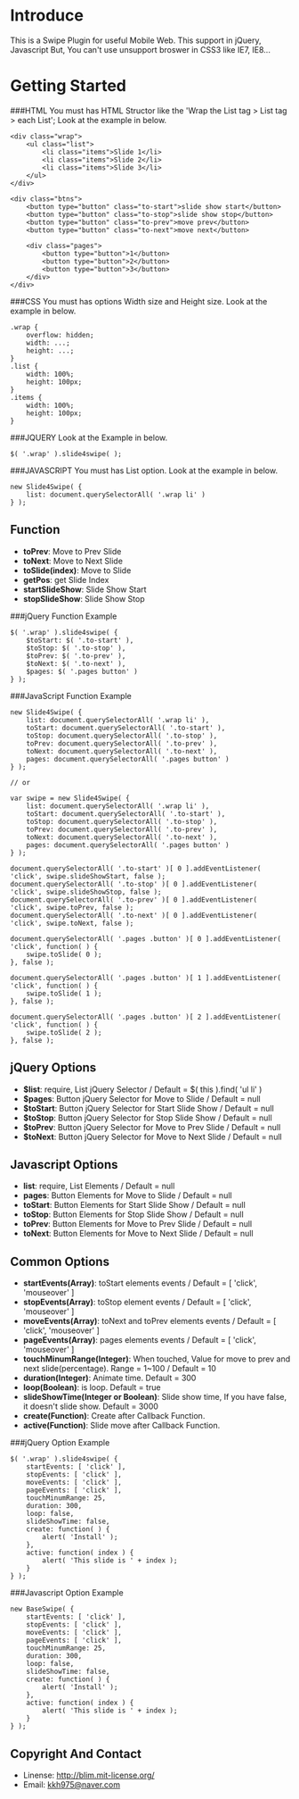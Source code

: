 Introduce
=========
This is a Swipe Plugin for useful Mobile Web.
This support in jQuery, Javascript
But, You can't use unsupport broswer in CSS3 like IE7, IE8...



Getting Started
===============

###HTML
You must has HTML Structor like the 'Wrap the List tag > List tag > each List';
Look at the example in below.

	<div class="wrap">
		<ul class="list">
			<li class="items">Slide 1</li>
			<li class="items">Slide 2</li>
			<li class="items">Slide 3</li>
		</ul>
	</div>

	<div class="btns">
		<button type="button" class="to-start">slide show start</button>
		<button type="button" class="to-stop">slide show stop</button>
		<button type="button" class="to-prev">move prev</button>
		<button type="button" class="to-next">move next</button>

		<div class="pages">
			<button type="button">1</button>
			<button type="button">2</button>
			<button type="button">3</button>
		</div>
	</div>



###CSS
You must has options Width size and Height size.
Look at the example in below.

	.wrap {
		overflow: hidden;
		width: ...;
		height: ...;
	}
	.list {
		width: 100%; 
		height: 100px;
	}
	.items {
		width: 100%;
		height: 100px;
	}



###JQUERY
Look at the Example in below.

	$( '.wrap' ).slide4swipe( );



###JAVASCRIPT
You must has List option.
Look at the example in below.

	new Slide4Swipe( {
		list: document.querySelectorAll( '.wrap li' )
	} );



Function
--------
- **toPrev**: Move to Prev Slide
- **toNext**: Move to Next Slide
- **toSlide(index)**: Move to Slide
- **getPos**: get Slide Index
- **startSlideShow**: Slide Show Start
- **stopSlideShow**: Slide Show Stop

###jQuery Function Example
	
	$( '.wrap' ).slide4swipe( {
		$toStart: $( '.to-start' ),
		$toStop: $( '.to-stop' ),
		$toPrev: $( '.to-prev' ),
		$toNext: $( '.to-next' ),
		$pages: $( '.pages button' )
	} );

###JavaScript Function Example

	new Slide4Swipe( {
		list: document.querySelectorAll( '.wrap li' ),
		toStart: document.querySelectorAll( '.to-start' ),
		toStop: document.querySelectorAll( '.to-stop' ),
		toPrev: document.querySelectorAll( '.to-prev' ),
		toNext: document.querySelectorAll( '.to-next' ),
		pages: document.querySelectorAll( '.pages button' )
	} );

	// or

	var swipe = new Slide4Swipe( {
		list: document.querySelectorAll( '.wrap li' ),
		toStart: document.querySelectorAll( '.to-start' ),
		toStop: document.querySelectorAll( '.to-stop' ),
		toPrev: document.querySelectorAll( '.to-prev' ),
		toNext: document.querySelectorAll( '.to-next' ),
		pages: document.querySelectorAll( '.pages button' )
	} );

	document.querySelectorAll( '.to-start' )[ 0 ].addEventListener( 'click', swipe.slideShowStart, false );
	document.querySelectorAll( '.to-stop' )[ 0 ].addEventListener( 'click', swipe.slideShowStop, false );
	document.querySelectorAll( '.to-prev' )[ 0 ].addEventListener( 'click', swipe.toPrev, false );
	document.querySelectorAll( '.to-next' )[ 0 ].addEventListener( 'click', swipe.toNext, false );

	document.querySelectorAll( '.pages .button' )[ 0 ].addEventListener( 'click', function( ) {
		swipe.toSlide( 0 );
	}, false );

	document.querySelectorAll( '.pages .button' )[ 1 ].addEventListener( 'click', function( ) {
		swipe.toSlide( 1 );
	}, false );

	document.querySelectorAll( '.pages .button' )[ 2 ].addEventListener( 'click', function( ) {
		swipe.toSlide( 2 );
	}, false );



jQuery Options
--------------
- **$list**: require, List jQuery Selector / Default = $( this ).find( 'ul li' )
- **$pages**: Button jQuery Selector for Move to Slide / Default = null
- **$toStart**: Button jQuery Selector for Start Slide Show / Default = null
- **$toStop**: Button jQuery Selector for Stop Slide Show / Default = null
- **$toPrev**: Button jQuery Selector for Move to Prev Slide / Default = null
- **$toNext**: Button jQuery Selector for Move to Next Slide / Default = null

Javascript Options
------------------
- **list**: require, List Elements / Default = null
- **pages**: Button Elements for Move to Slide / Default = null
- **toStart**: Button Elements for Start Slide Show / Default = null
- **toStop**: Button Elements for Stop Slide Show / Default = null
- **toPrev**: Button Elements for Move to Prev Slide / Default = null
- **toNext**: Button Elements for Move to Next Slide / Default = null

Common Options
--------------
- **startEvents(Array)**: toStart elements events / Default = [ 'click', 'mouseover' ]
- **stopEvents(Array)**: toStop element events / Default = [ 'click', 'mouseover' ]
- **moveEvents(Array)**: toNext and toPrev elements events / Default = [ 'click', 'mouseover' ]
- **pageEvents(Array)**: pages elements events / Default = [ 'click', 'mouseover' ]
- **touchMinumRange(Integer)**: When touched, Value for move to prev and next slide(percentage). Range = 1~100 / Default = 10
- **duration(Integer)**: Animate time. Default = 300
- **loop(Boolean)**: is loop. Default = true
- **slideShowTime(Integer or Boolean)**: Slide show time, If you have false, it doesn't slide show. Default = 3000
- **create(Function)**: Create after Callback Function.
- **active(Function)**: Slide move after Callback Function.



###jQuery Option Example
	
	$( '.wrap' ).slide4swipe( {
		startEvents: [ 'click' ],
		stopEvents: [ 'click' ],
		moveEvents: [ 'click' ],
		pageEvents: [ 'click' ],
		touchMinumRange: 25,
		duration: 300,
		loop: false,
		slideShowTime: false,
		create: function( ) {
			alert( 'Install' );
		},
		active: function( index ) {
			alert( 'This slide is ' + index );
		}		
	} );

###Javascript Option Example

	new BaseSwipe( {
		startEvents: [ 'click' ],
		stopEvents: [ 'click' ],
		moveEvents: [ 'click' ],
		pageEvents: [ 'click' ],
		touchMinumRange: 25,
		duration: 300,
		loop: false,
		slideShowTime: false,
		create: function( ) {
			alert( 'Install' );
		},
		active: function( index ) {
			alert( 'This slide is ' + index );
		}	
	} );



Copyright And Contact
---------------------
- Linense: http://blim.mit-license.org/
- Email: kkh975@naver.com
